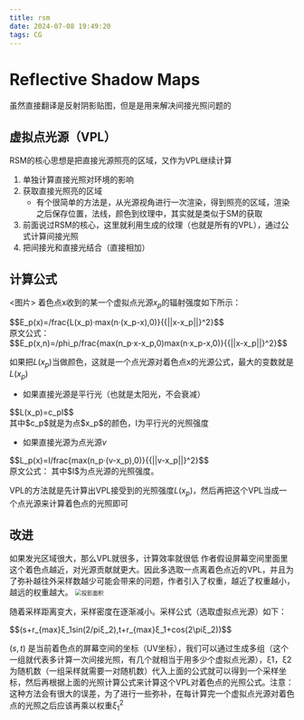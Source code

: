 ```yaml
---
title: rsm
date: 2024-07-08 19:49:20
tags: CG
---
```

# Reflective Shadow Maps
虽然直接翻译是反射阴影贴图，但是是用来解决间接光照问题的

## 虚拟点光源（VPL）
RSM的核心思想是把直接光源照亮的区域，又作为VPL继续计算
1. 单独计算直接光照对环境的影响
2. 获取直接光照亮的区域
    - 有个很简单的方法是，从光源视角进行一次渲染，得到照亮的区域，渲染之后保存位置，法线，颜色到纹理中，其实就是类似于SM的获取
3. 前面说过RSM的核心，这里就利用生成的纹理（也就是所有的VPL），通过公式计算间接光照
4. 把间接光和直接光结合（直接相加）

## 计算公式
<图片>
着色点x收到的某一个虚拟点光源$x_p$的辐射强度如下所示：
<div> $$E_p(x)=/frac{L(x_p)·max(n·(x_p-x),0)}{{||x-x_p||}^2}$$ </div>
原文公式：
<div> $$E_p(x,n)=/phi_p/frac{max(n_p·x-x_p,0)max(n·x_p-x,0)}{{||x-x_p||}^2}$$ </div>

如果把$L(x_p)$当做颜色，这就是一个点光源对着色点x的光源公式，最大的变数就是$L(x_p)$
- 如果直接光源是平行光（也就是太阳光，不会衰减）
<div> $$L(x_p)=c_pI$$ </div>
其中$c_p$就是为点$x_p$的颜色，I为平行光的光照强度


- 如果直接光源为点光源$v$
<div> $$L_p(x)=I/frac{max(n_p·(v-x_p),0)}{{||v-x_p||}^2}$$ </div>
原文公式：
其中$I$为点光源的光照强度。

VPL的方法就是先计算出VPL接受到的光照强度$L(x_p)$，然后再把这个VPL当成一个点光源来计算着色点的光照即可

## 改进

如果发光区域很大，那么VPL就很多，计算效率就很低
作者假设屏幕空间里面里这个着色点越近，对光源贡献就更大。因此多选取一点离着色点近的VPL，并且为了弥补越往外采样数越少可能会带来的问题，作者引入了权重，越近了权重越小，越远的权重越大。
<img src="/blog/img/RTR4/c8/20240320122536.png" alt="投影面积" style="zoom:70%;" />

随着采样距离变大，采样密度在逐渐减小。采样公式（选取虚拟点光源）如下：
<div> $$(s+r_{max}ξ_1sin(2/piξ_2),t+r_{max}ξ_1+cos(2\piξ_2))$$ </div>

$(s,t)$ 是当前着色点的屏幕空间的坐标（UV坐标），我们可以通过生成多组（这个一组就代表多计算一次间接光照，有几个就相当于用多少个虚拟点光源），ξ1，ξ2为随机数（一组采样就需要一对随机数）代入上面的公式就可以得到一个采样坐标，然后再根据上面的光照计算公式来计算这个VPL对着色点的光照公式。注意：这种方法会有很大的误差，为了进行一些弥补，在每计算完一个虚拟点光源对着色点的光照之后应该再乘以权重$ξ_1^2$